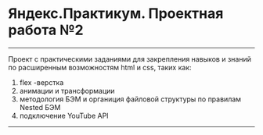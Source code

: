 # Яндекс.Практикум. Проектная работа №2
--------------------------

Проект с практическими заданиями для закрепления навыков и знаний по расширенным возможностям html и css, таких как:
1. flex -верстка
2. анимации и трансформации
3. методология БЭМ и органиция файловой структуры по правилам Nested БЭМ
4. подключение YouTube API

-------------------



